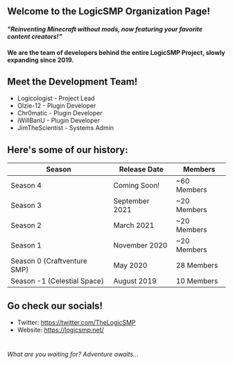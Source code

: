 ## Welcome to the LogicSMP Organization Page!
#### *"Reinventing Minecraft without mods, now featuring your favorite content creators!"*
#### We are the team of developers behind the entire LogicSMP Project, slowly expanding since 2019.
####
## Meet the Development Team!

   
- Logicologist - Project Lead
- Olzie-12 - Plugin Developer
- Chr0matic - Plugin Developer  
- iWillBanU - Plugin Developer
- JimTheScientist - Systems Admin
## Here's some of our history:
| Season                        | Release Date    | Members         |
|-------------------------------|-----------------|-----------------|
| Season 4                      | Coming Soon!    | ~60 Members     |
| Season 3                      | September 2021  | ~20 Members     |
| Season 2                      | March 2021      | ~20 Members     |
| Season 1                      | November 2020   | ~20 Members     |
| Season 0 (Craftventure SMP)   | May 2020        | 28 Members      |
| Season -1 (Celestial Space)   | August 2019     | 10 Members      |
## Go check our socials!
- Twitter: https://twitter.com/TheLogicSMP
- Website: https://logicsmp.net/

# 
###### What are you waiting for? Adventure awaits...

